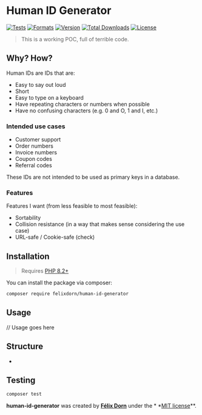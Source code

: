 # Human ID Generator

[![Tests](https://github.com/felixdorn/human-id-generator/actions/workflows/tests.yml/badge.svg?branch=main)](https://github.com/felixdorn/human-id-generator/actions/workflows/tests.yml)
[![Formats](https://github.com/felixdorn/human-id-generator/actions/workflows/formats.yml/badge.svg?branch=main)](https://github.com/felixdorn/human-id-generator/actions/workflows/formats.yml)
[![Version](https://poser.pugx.org/felixdorn/human-id-generator/version)](//packagist.org/packages/felixdorn/human-id-generator)
[![Total Downloads](https://poser.pugx.org/felixdorn/human-id-generator/downloads)](//packagist.org/packages/felixdorn/human-id-generator)
[![License](https://poser.pugx.org/felixdorn/human-id-generator/license)](//packagist.org/packages/felixdorn/human-id-generator)

> This is a working POC, full of terrible code.

## Why? How?

Human IDs are IDs that are:

* Easy to say out loud
* Short
* Easy to type on a keyboard
* Have repeating characters or numbers when possible
* Have no confusing characters (e.g. 0 and O, 1 and I, etc.)

### Intended use cases

* Customer support
* Order numbers
* Invoice numbers
* Coupon codes
* Referral codes

These IDs are not intended to be used as primary keys in a database.

### Features

Features I want (from less feasible to most feasible):
* Sortability
* Collision resistance (in a way that makes sense considering the use case)
* URL-safe / Cookie-safe (check)

## Installation

> Requires [PHP 8.2+](https://php.net/releases)

You can install the package via composer:

```bash
composer require felixdorn/human-id-generator
```

## Usage

// Usage goes here

## Structure

* 

## Testing

```bash
composer test
```

**human-id-generator** was created by **[Félix Dorn](https://felixdorn.fr)** under the *
*[MIT license](https://opensource.org/licenses/MIT)**.
